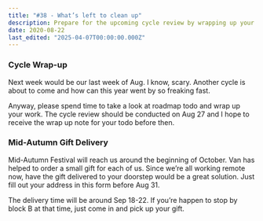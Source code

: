 ```yaml
---
title: "#38 - What’s left to clean up"
description: Prepare for the upcoming cycle review by wrapping up your work and submit your Mid-Autumn Festival gift delivery address by August 31 for doorstep delivery.
date: 2020-08-22
last_edited: "2025-04-07T00:00:00.000Z"
---
```


### Cycle Wrap-up

Next week would be our last week of Aug. I know, scary. Another cycle is about to come and how can this year went by so freaking fast.

Anyway, please spend time to take a look at roadmap todo and wrap up your work. The cycle review should be conducted on Aug 27 and I hope to receive the wrap up note for your todo before then.

### Mid-Autumn Gift Delivery

Mid-Autumn Festival will reach us around the beginning of October. Van has helped to order a small gift for each of us. Since we’re all working remote now, have the gift delivered to your doorstep would be a great solution. Just fill out your address in this form before Aug 31.

The delivery time will be around Sep 18-22. If you’re happen to stop by block B at that time, just come in and pick up your gift.

